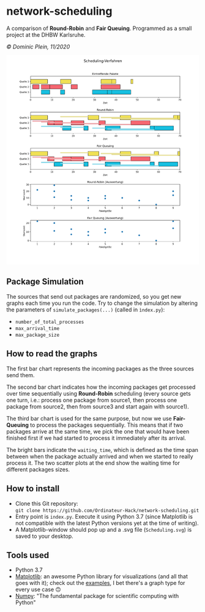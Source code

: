 # network-scheduling
A comparison of **Round-Robin** and **Fair Queuing**. Programmed as a small project at the DHBW Karlsruhe.

*© Dominic Plein, 11/2020*

![Scheduling](media/Scheduling.svg)

## Package Simulation
The sources that send out packages are randomized, so you get new graphs each time you run the code. Try to change the simulation by altering the parameters of `simulate_packages(...)` (called in `ìndex.py`):

- `number_of_total_processes`
- `max_arrival_time`
- `max_package_size`

## How to read the graphs
The first bar chart represents the incoming packages as the three sources send them.

The second bar chart indicates how the incoming packages get processed over time sequentially using **Round-Robin** scheduling (every source gets one turn, i.e.: process one package from source1, then process one package from source2, then from source3 and start again with source1).

The third bar chart is used for the same purpose, but now we use **Fair-Queuing** to process the packages sequentially. This means that if two packages arrive at the same time, we pick the one that would have been finished first if we had started to process it immediately after its arrival.

The bright bars indicate the `waiting_time`, which is defined as the time span between when the package actually arrived and when we started to really process it. The two scatter plots at the end show the waiting time for different packages sizes.


## How to install
- Clone this Git repository:<br>
`git clone https://github.com/Ordinateur-Hack/network-scheduling.git`
- Entry point is `index.py`. Execute it using Python 3.7 (since Matplotlib is not compatible with the latest Python versions yet at the time of writing).
- A Matplotlib-window should pop up and a .svg file
(`Scheduling.svg`) is saved to your desktop.


## Tools used
- Python 3.7
- [Matplotlib](https://matplotlib.org/): an awesome Python library for visualizations (and all that goes with it); check out the [examples](https://matplotlib.org/gallery/index.html), I bet there's a graph type for every use case 🙃
- [Numpy](https://numpy.org/): "The fundamental package for scientific computing with Python"
